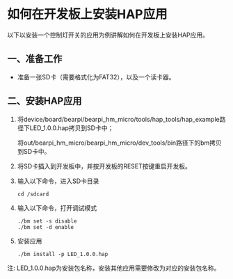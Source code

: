 # 如何在开发板上安装HAP应用

以下以安装一个控制灯开关的应用为例讲解如何在开发板上安装HAP应用。

## 一、准备工作

- 准备一张SD卡（需要格式化为FAT32），以及一个读卡器。

## 二、安装HAP应用

1. 将device/board/bearpi/bearpi_hm_micro/tools/hap_tools/hap_example路径下LED_1.0.0.hap拷贝到SD卡中；

    将out/bearpi_hm_micro/bearpi_hm_micro/dev_tools/bin路径下的bm拷贝到SD卡中。

2. 将SD卡插入到开发板中，并按开发板的RESET按键重启开发板。

3. 输入以下命令，进入SD卡目录
	```
    cd /sdcard
    ```
4. 输入以下命令，打开调试模式
    ```
    ./bm set -s disable
    ./bm set -d enable
    ```
    
5.	安装应用
    ```
    ./bm install -p LED_1.0.0.hap
    ```

注: LED_1.0.0.hap为安装包名称，安装其他应用需要修改为对应的安装包名称。
